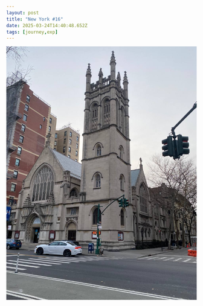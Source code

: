 ```yaml
---
layout: post
title: "New York #16"
date: 2025-03-24T14:40:48.652Z
tags: [journey,exp]
---
```


![New York #16](/assets/images/2025-03-24-image144048.png)

